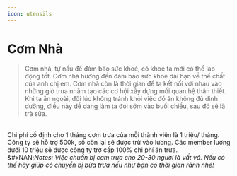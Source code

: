 ```yaml
---
icon: utensils
---
```


# Cơm Nhà

> Cơm nhà, tự nấu để đảm bảo sức khoẻ, có khoẻ ta mới có thể lao động tốt. Cơm nhà hướng đến đảm bảo sức khoẻ dài hạn về thể chất của anh chị em. Cơm nhà còn là thời gian để ta kết nối với nhau vào những giờ trưa nhằm tạo các cơ hội xây dựng mối quan hệ thân thiết. Khi ta ăn ngoài, đôi lúc không tránh khỏi việc đồ ăn không đủ dinh dưỡng, điều này dễ dàng làm ta đói sớm vào buổi chiều, sau đó sẽ là trà sữa.

\
Chi phí cố định cho 1 tháng cơm trưa của mỗi thành viên là 1 triệu/ tháng. Công ty sẽ hỗ trợ 500k, số còn lại sẽ được trừ vào lương. Các member lương dưới 10 triệu sẽ được công ty trợ cấp 100% chi phí ăn trưa.\
&#xNAN;_&#x4E;otes: Việc chuẩn bị cơm trưa cho 20-30 người là vất vả. Nếu có thể hãy giúp cô chuyển bị bữa trưa nếu như bạn có thời gian rảnh nhé!_
